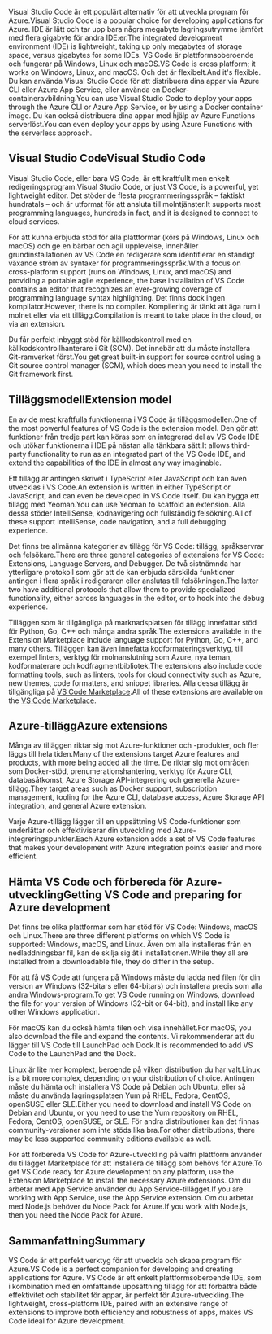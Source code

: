<span data-ttu-id="846e7-101">Visual Studio Code är ett populärt alternativ för att utveckla program för Azure.</span><span class="sxs-lookup"><span data-stu-id="846e7-101">Visual Studio Code is a popular choice for developing applications for Azure.</span></span> <span data-ttu-id="846e7-102">IDE är lätt och tar upp bara några megabyte lagringsutrymme jämfört med flera gigabyte för andra IDE:er.</span><span class="sxs-lookup"><span data-stu-id="846e7-102">The integrated development environment (IDE) is lightweight, taking up only megabytes of storage space, versus gigabytes for some IDEs.</span></span> <span data-ttu-id="846e7-103">VS Code är plattformsoberoende och fungerar på Windows, Linux och macOS.</span><span class="sxs-lookup"><span data-stu-id="846e7-103">VS Code is cross platform; it works on Windows, Linux, and macOS.</span></span> <span data-ttu-id="846e7-104">Och det är flexibelt.</span><span class="sxs-lookup"><span data-stu-id="846e7-104">And it's flexible.</span></span> <span data-ttu-id="846e7-105">Du kan använda Visual Studio Code för att distribuera dina appar via Azure CLI eller Azure App Service, eller använda en Docker-containeravbildning.</span><span class="sxs-lookup"><span data-stu-id="846e7-105">You can use Visual Studio Code to deploy your apps through the Azure CLI or Azure App Service, or by using a Docker container image.</span></span> <span data-ttu-id="846e7-106">Du kan också distribuera dina appar med hjälp av Azure Functions serverlöst.</span><span class="sxs-lookup"><span data-stu-id="846e7-106">You can even deploy your apps by using Azure Functions with the serverless approach.</span></span> 

## <a name="visual-studio-code"></a><span data-ttu-id="846e7-107">Visual Studio Code</span><span class="sxs-lookup"><span data-stu-id="846e7-107">Visual Studio Code</span></span>

<span data-ttu-id="846e7-108">Visual Studio Code, eller bara VS Code, är ett kraftfullt men enkelt redigeringsprogram.</span><span class="sxs-lookup"><span data-stu-id="846e7-108">Visual Studio Code, or just VS Code, is a powerful, yet lightweight editor.</span></span> <span data-ttu-id="846e7-109">Det stöder de flesta programmeringsspråk – faktiskt hundratals – och är utformat för att ansluta till molntjänster.</span><span class="sxs-lookup"><span data-stu-id="846e7-109">It supports most programming languages, hundreds in fact, and it is designed to connect to cloud services.</span></span>

<span data-ttu-id="846e7-110">För att kunna erbjuda stöd för alla plattformar (körs på Windows, Linux och macOS) och ge en bärbar och agil upplevelse, innehåller grundinstallationen av VS Code en redigerare som identifierar en ständigt växande ström av syntaxer för programmeringsspråk.</span><span class="sxs-lookup"><span data-stu-id="846e7-110">With a focus on cross-platform support (runs on Windows, Linux, and macOS) and providing a portable agile experience, the base installation of VS Code contains an editor that recognizes an ever-growing coverage of programming language syntax highlighting.</span></span> <span data-ttu-id="846e7-111">Det finns dock ingen kompilator.</span><span class="sxs-lookup"><span data-stu-id="846e7-111">However, there is no compiler.</span></span> <span data-ttu-id="846e7-112">Kompilering är tänkt att äga rum i molnet eller via ett tillägg.</span><span class="sxs-lookup"><span data-stu-id="846e7-112">Compilation is meant to take place in the cloud, or via an extension.</span></span>

<span data-ttu-id="846e7-113">Du får perfekt inbyggt stöd för källkodskontroll med en källkodskontrollhanterare i Git (SCM). Det innebär att du måste installera Git-ramverket först.</span><span class="sxs-lookup"><span data-stu-id="846e7-113">You get great built-in support for source control using a Git source control manager (SCM), which does mean you need to install the Git framework first.</span></span>

## <a name="extension-model"></a><span data-ttu-id="846e7-114">Tilläggsmodell</span><span class="sxs-lookup"><span data-stu-id="846e7-114">Extension model</span></span>

<span data-ttu-id="846e7-115">En av de mest kraftfulla funktionerna i VS Code är tilläggsmodellen.</span><span class="sxs-lookup"><span data-stu-id="846e7-115">One of the most powerful features of VS Code is the extension model.</span></span> <span data-ttu-id="846e7-116">Den gör att funktioner från tredje part kan köras som en integrerad del av VS Code IDE och utökar funktionerna i IDE på nästan alla tänkbara sätt.</span><span class="sxs-lookup"><span data-stu-id="846e7-116">It allows third-party functionality to run as an integrated part of the VS Code IDE, and extend the capabilities of the IDE in almost any way imaginable.</span></span>

<span data-ttu-id="846e7-117">Ett tillägg är antingen skrivet i TypeScript eller JavaScript och kan även utvecklas i VS Code.</span><span class="sxs-lookup"><span data-stu-id="846e7-117">An extension is written in either TypeScript or JavaScript, and can even be developed in VS Code itself.</span></span> <span data-ttu-id="846e7-118">Du kan bygga ett tillägg med Yeoman.</span><span class="sxs-lookup"><span data-stu-id="846e7-118">You can use Yeoman to scaffold an extension.</span></span> <span data-ttu-id="846e7-119">Alla dessa stöder IntelliSense, kodnavigering och fullständig felsökning.</span><span class="sxs-lookup"><span data-stu-id="846e7-119">All of these support IntelliSense, code navigation, and a full debugging experience.</span></span>

<span data-ttu-id="846e7-120">Det finns tre allmänna kategorier av tillägg för VS Code: tillägg, språkservrar och felsökare.</span><span class="sxs-lookup"><span data-stu-id="846e7-120">There are three general categories of extensions for VS Code: Extensions, Language Servers, and Debugger.</span></span> <span data-ttu-id="846e7-121">De två sistnämnda har ytterligare protokoll som gör att de kan erbjuda särskilda funktioner antingen i flera språk i redigeraren eller anslutas till felsökningen.</span><span class="sxs-lookup"><span data-stu-id="846e7-121">The latter two have additional protocols that allow them to provide specialized functionality, either across languages in the editor, or to hook into the debug experience.</span></span>

<span data-ttu-id="846e7-122">Tilläggen som är tillgängliga på marknadsplatsen för tillägg innefattar stöd för Python, Go, C++ och många andra språk.</span><span class="sxs-lookup"><span data-stu-id="846e7-122">The extensions available in the Extension Marketplace include language support for Python, Go, C++, and many others.</span></span> <span data-ttu-id="846e7-123">Tilläggen kan även innefatta kodformateringsverktyg, till exempel linters, verktyg för molnanslutning som Azure, nya teman, kodformaterare och kodfragmentbibliotek.</span><span class="sxs-lookup"><span data-stu-id="846e7-123">The extensions also include code formatting tools, such as linters, tools for cloud connectivity such as Azure, new themes, code formatters, and snippet libraries.</span></span> <span data-ttu-id="846e7-124">Alla dessa tillägg är tillgängliga på [VS Code Marketplace](https://marketplace.visualstudio.com/).</span><span class="sxs-lookup"><span data-stu-id="846e7-124">All of these extensions are available on the [VS Code Marketplace](https://marketplace.visualstudio.com/).</span></span>

## <a name="azure-extensions"></a><span data-ttu-id="846e7-125">Azure-tillägg</span><span class="sxs-lookup"><span data-stu-id="846e7-125">Azure extensions</span></span>

<span data-ttu-id="846e7-126">Många av tilläggen riktar sig mot Azure-funktioner och -produkter, och fler läggs till hela tiden.</span><span class="sxs-lookup"><span data-stu-id="846e7-126">Many of the extensions target Azure features and products, with more being added all the time.</span></span> <span data-ttu-id="846e7-127">De riktar sig mot områden som Docker-stöd, prenumerationshantering, verktyg för Azure CLI, databasåtkomst, Azure Storage API-integrering och generella Azure-tillägg.</span><span class="sxs-lookup"><span data-stu-id="846e7-127">They target areas such as Docker support, subscription management, tooling for the Azure CLI, database access, Azure Storage API integration, and general Azure extension.</span></span>

<span data-ttu-id="846e7-128">Varje Azure-tillägg lägger till en uppsättning VS Code-funktioner som underlättar och effektiviserar din utveckling med Azure-integreringspunkter.</span><span class="sxs-lookup"><span data-stu-id="846e7-128">Each Azure extension adds a set of VS Code features that makes your development with Azure integration points easier and more efficient.</span></span>

## <a name="getting-vs-code-and-preparing-for-azure-development"></a><span data-ttu-id="846e7-129">Hämta VS Code och förbereda för Azure-utveckling</span><span class="sxs-lookup"><span data-stu-id="846e7-129">Getting VS Code and preparing for Azure development</span></span>

<span data-ttu-id="846e7-130">Det finns tre olika plattformar som har stöd för VS Code: Windows, macOS och Linux.</span><span class="sxs-lookup"><span data-stu-id="846e7-130">There are three different platforms on which VS Code is supported: Windows, macOS, and Linux.</span></span> <span data-ttu-id="846e7-131">Även om alla installeras från en nedladdningsbar fil, kan de skilja sig åt i installationen.</span><span class="sxs-lookup"><span data-stu-id="846e7-131">While they all are installed from a downloadable file, they do differ in the setup.</span></span>

<span data-ttu-id="846e7-132">För att få VS Code att fungera på Windows måste du ladda ned filen för din version av Windows (32-bitars eller 64-bitars) och installera precis som alla andra Windows-program.</span><span class="sxs-lookup"><span data-stu-id="846e7-132">To get VS Code running on Windows, download the file for your version of Windows (32-bit or 64-bit), and install like any other Windows application.</span></span>

<span data-ttu-id="846e7-133">För macOS kan du också hämta filen och visa innehållet.</span><span class="sxs-lookup"><span data-stu-id="846e7-133">For macOS, you also download the file and expand the contents.</span></span> <span data-ttu-id="846e7-134">Vi rekommenderar att du lägger till VS Code till LaunchPad och Dock.</span><span class="sxs-lookup"><span data-stu-id="846e7-134">It is recommended to add VS Code to the LaunchPad and the Dock.</span></span>

<span data-ttu-id="846e7-135">Linux är lite mer komplext, beroende på vilken distribution du har valt.</span><span class="sxs-lookup"><span data-stu-id="846e7-135">Linux is a bit more complex, depending on your distribution of choice.</span></span> <span data-ttu-id="846e7-136">Antingen måste du hämta och installera VS Code på Debian och Ubuntu, eller så måste du använda lagringsplatsen Yum på RHEL, Fedora, CentOS, openSUSE eller SLE.</span><span class="sxs-lookup"><span data-stu-id="846e7-136">Either you need to download and install VS Code on Debian and Ubuntu, or you need to use the Yum repository on RHEL, Fedora, CentOS, openSUSE, or SLE.</span></span> <span data-ttu-id="846e7-137">För andra distributioner kan det finnas community-versioner som inte stöds lika bra.</span><span class="sxs-lookup"><span data-stu-id="846e7-137">For other distributions, there may be less supported community editions available as well.</span></span>

<span data-ttu-id="846e7-138">För att förbereda VS Code för Azure-utveckling på valfri plattform använder du tillägget Marketplace för att installera de tillägg som behövs för Azure.</span><span class="sxs-lookup"><span data-stu-id="846e7-138">To get VS Code ready for Azure development on any platform, use the Extension Marketplace to install the necessary Azure extensions.</span></span> <span data-ttu-id="846e7-139">Om du arbetar med App Service använder du App Service-tillägget.</span><span class="sxs-lookup"><span data-stu-id="846e7-139">If you are working with App Service, use the App Service extension.</span></span> <span data-ttu-id="846e7-140">Om du arbetar med Node.js behöver du Node Pack for Azure.</span><span class="sxs-lookup"><span data-stu-id="846e7-140">If you work with Node.js, then you need the Node Pack for Azure.</span></span>

## <a name="summary"></a><span data-ttu-id="846e7-141">Sammanfattning</span><span class="sxs-lookup"><span data-stu-id="846e7-141">Summary</span></span>

<span data-ttu-id="846e7-142">VS Code är ett perfekt verktyg för att utveckla och skapa program för Azure.</span><span class="sxs-lookup"><span data-stu-id="846e7-142">VS Code is a perfect companion for developing and creating applications for Azure.</span></span> <span data-ttu-id="846e7-143">VS Code är ett enkelt plattformsoberoende IDE, som i kombination med en omfattande uppsättning tillägg för att förbättra både effektivitet och stabilitet för appar, är perfekt för Azure-utveckling.</span><span class="sxs-lookup"><span data-stu-id="846e7-143">The lightweight, cross-platform IDE, paired with an extensive range of extensions to improve both efficiency and robustness of apps, makes VS Code ideal for Azure development.</span></span>
